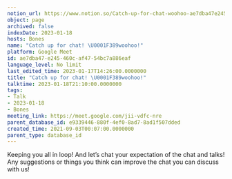 ```yaml
---
notion_url: https://www.notion.so/Catch-up-for-chat-woohoo-ae7dba47e245460caf4754bc7a886eaf
object: page
archived: false
indexDate: 2023-01-18
hosts: Bones
name: "Catch up for chat! \U0001F389woohoo!"
platform: Google Meet
id: ae7dba47-e245-460c-af47-54bc7a886eaf
language_level: No limit
last_edited_time: 2023-01-17T14:26:00.0000000
title: "Catch up for chat! \U0001F389woohoo!"
talktime: 2023-01-18T21:10:00.0000000
tags:
- Talk
- 2023-01-18
- Bones
meeting_link: https://meet.google.com/jii-vdfc-nre
parent_database_id: e9339446-880f-4ef0-8ad7-8ad1f507dded
created_time: 2021-09-03T00:07:00.0000000
parent_type: database_id
---
```


Keeping you all in loop! And let’s chat your expectation of the chat and talks!
Any suggestions or things you think can improve the chat you can discuss with us!





